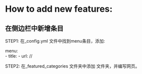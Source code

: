 # How to add new features:

## 在侧边栏中新增条目
STEP1: 在_config.yml 文件中找到menu条目，添加:

menu:<br>
  \- title:             <Name of the menu>
  \- url:               /<name of the file>/

STEP2: 在_featured_categories 文件夹中添加<name of the file.md> 文件夹，并编写网页。

